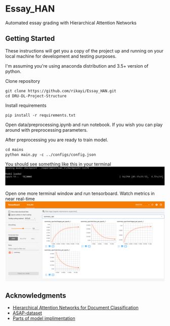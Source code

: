 # Essay_HAN
Automated essay grading with Hierarchical Attention Networks

## Getting Started

These instructions will get you a copy of the project up and running on your local machine for development and testing purposes.

I'm assuming you're using anaconda distribution and 3.5+ version of python.

Clone repository

```
git clone https://github.com/rikayi/Essay_HAN.git
cd DRU-DL-Project-Structure
```

Install requirements

```
pip install -r requirements.txt
```

Open data/preprocessing.ipynb and run notebook. If you wish you can play around with preprocessing parameters.

After preprocessing you are ready to train model.

```
cd mains
python main.py -c ../configs/config.json
```
You should see something like this in your terminal 
![alt text](https://github.com/rikayi/Essay_HAN/blob/master/resources/prog_bar.PNG)

Open one more terminal window and run tensorboard. Watch metrics in near real-time
![alt text](https://github.com/rikayi/Essay_HAN/blob/master/resources/tb.PNG)


## Acknowledgments

* [Hierarchical Attention Networks for Document Classification](https://www.cs.cmu.edu/~diyiy/docs/naacl16.pdf) 
* [ASAP-dataset](https://github.com/GregoryZeng/ASAP-dataset)
* [Parts of model implimentation](https://github.com/ematvey)
